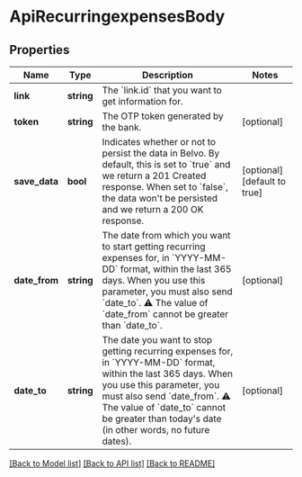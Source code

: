 # ApiRecurringexpensesBody

## Properties
Name | Type | Description | Notes
------------ | ------------- | ------------- | -------------
**link** | **string** | The &#x60;link.id&#x60; that you want to get information for. | 
**token** | **string** | The OTP token generated by the bank. | [optional] 
**save_data** | **bool** | Indicates whether or not to persist the data in Belvo. By default, this is set to &#x60;true&#x60; and we return a 201 Created response.  When set to &#x60;false&#x60;, the data won&#x27;t be persisted and we return a 200 OK response. | [optional] [default to true]
**date_from** | **string** | The date from which you want to start getting recurring expenses for, in &#x60;YYYY-MM-DD&#x60; format, within the last 365 days. When you use this parameter, you must also send &#x60;date_to&#x60;.     ⚠️ The value of &#x60;date_from&#x60; cannot be greater than &#x60;date_to&#x60;. | [optional] 
**date_to** | **string** | The date you want to stop getting recurring expenses for, in &#x60;YYYY-MM-DD&#x60; format, within the last 365 days. When you use this parameter, you must also send &#x60;date_from&#x60;.     ⚠️ The value of &#x60;date_to&#x60; cannot be greater than today&#x27;s date (in other words, no future dates). | [optional] 

[[Back to Model list]](../../README.md#documentation-for-models) [[Back to API list]](../../README.md#documentation-for-api-endpoints) [[Back to README]](../../README.md)

